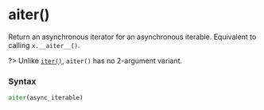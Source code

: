 # aiter()

Return an asynchronous iterator for an asynchronous iterable. Equivalent to calling `x.__aiter__()`.

?> Unlike [`iter()`](/built-in-functions/iter.md), `aiter()` has no 2-argument variant.

### Syntax

```python
aiter(async_iterable)
```
